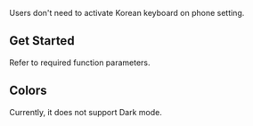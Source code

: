 Users don't need to activate Korean keyboard on phone setting.


## Get Started

Refer to required function parameters.

## Colors

Currently, it does not support Dark mode.
